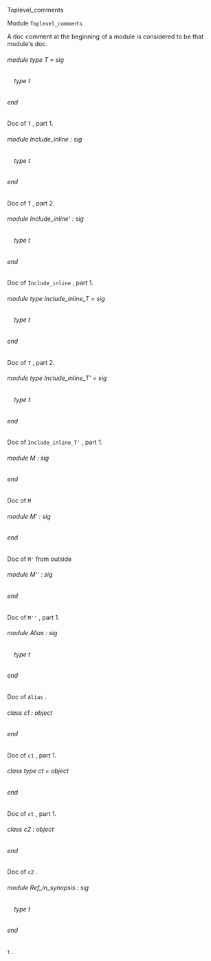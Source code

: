 Toplevel_comments

Module  `` Toplevel_comments `` 

A doc comment at the beginning of a module is considered to be that module's doc.

###### module type T = sig

######     type t


###### end

Doc of  `` T `` , part 1.

###### module Include_inline : sig

######     type t


###### end

Doc of  `` T `` , part 2.

###### module Include_inline' : sig

######     type t


###### end

Doc of  `` Include_inline `` , part 1.

###### module type Include_inline_T = sig

######     type t


###### end

Doc of  `` T `` , part 2.

###### module type Include_inline_T' = sig

######     type t


###### end

Doc of  `` Include_inline_T' `` , part 1.

###### module M : sig
###### end

Doc of  `` M `` 

###### module M' : sig
###### end

Doc of  `` M' ``  from outside

###### module M'' : sig
###### end

Doc of  `` M'' `` , part 1.

###### module Alias : sig

######     type t


###### end

Doc of  `` Alias `` .

###### class  c1 : object
###### end

Doc of  `` c1 `` , part 1.

###### class type  ct = object
###### end

Doc of  `` ct `` , part 1.

###### class  c2 : object
###### end

Doc of  `` c2 `` .

###### module Ref_in_synopsis : sig

######     type t


###### end

 `` t `` .

